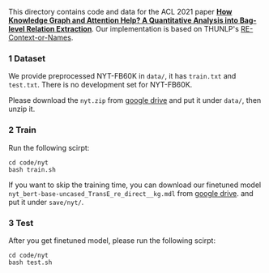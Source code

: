 This directory contains code and data for the ACL 2021 paper [**How Knowledge Graph and Attention Help?
A Quantitative Analysis into Bag-level Relation Extraction**](https://arxiv.org/abs/2107.12064). Our implementation is based on THUNLP's [RE-Context-or-Names](https://github.com/thunlp/RE-Context-or-Names).

### 1 Dataset

We provide preprocessed NYT-FB60K in `data/`, it has `train.txt` and `test.txt`. There is no development set for NYT-FB60K.

Please download the `nyt.zip` from [google drive](https://drive.google.com/file/d/18Xd7-GQo5og3htAJQpRrSPMecMDKQMLs/view?usp=sharing) and put it under `data/`, then unzip it.


### 2 Train

Run the following scirpt:

```shell
cd code/nyt
bash train.sh
```

If you want to skip the training time, you can download our finetuned model `nyt_bert-base-uncased_TransE_re_direct__kg.mdl` from [google drive](). and put it under `save/nyt/`.

### 3 Test

After you get finetuned model, please run the following scirpt:

```shell
cd code/nyt
bash test.sh
```
